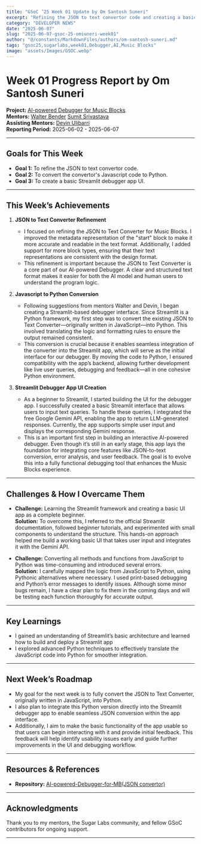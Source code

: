 ```yaml
---
title: "GSoC ’25 Week 01 Update by Om Santosh Suneri"
excerpt: "Refining the JSON to text convertor code and creating a basic streamlit debugger app UI"
category: "DEVELOPER NEWS"
date: "2025-06-07"
slug: "2025-06-07-gsoc-25-omsuneri-week01"
author: "@/constants/MarkdownFiles/authors/om-santosh-suneri.md"
tags: "gsoc25,sugarlabs,week01,Debugger,AI,Music Blocks"
image: "assets/Images/GSOC.webp"
---
```


<!-- markdownlint-disable -->

# Week 01 Progress Report by Om Santosh Suneri

**Project:** [AI-powered Debugger for Music Blocks](https://github.com/omsuneri/AI-powered-Debugger-for-Music-Blocks)  
**Mentors:** [Walter Bender](https://github.com/walterbender/) [Sumit Srivastava](https://github.com/sum2it)  
**Assisting Mentors:** [Devin Ulibarri](https://github.com/pikurasa/)  
**Reporting Period:** 2025-06-02 - 2025-06-07  

---

## Goals for This Week

- **Goal 1:** To refine the JSON to text convertor code.
- **Goal 2:** To convert the convertor's Javascript code to Python.
- **Goal 3:** To create a basic Streamlit debugger app UI.

---

## This Week’s Achievements

1. **JSON to Text Converter Refinement**  
   - I focused on refining the JSON to Text Converter for Music Blocks. I improved the metadata representation of the "start" block to make it more accurate and readable in the text format. Additionally, I added support for more block types, ensuring that their text representations are consistent with the design format.
   - This refinement is important because the JSON to Text Converter is a core part of our AI-powered Debugger. A clear and structured text format makes it easier for both the AI model and human users to understand the program logic.

2. **Javascript to Python Conversion**  
   - Following suggestions from mentors Walter and Devin, I began creating a Streamlit-based debugger interface. Since Streamlit is a Python framework, my first step was to convert the existing JSON to Text Converter—originally written in JavaScript—into Python. This involved translating the logic and formatting rules to ensure the output remained consistent.
   - This conversion is crucial because it enables seamless integration of the converter into the Streamlit app, which will serve as the initial interface for our debugger. By moving the code to Python, I ensured compatibility with the app’s backend, allowing further development like live user queries, debugging and feedback—all in one cohesive Python environment.

3. **Streamlit Debugger App UI Creation**  
   - As a beginner to Streamlit, I started building the UI for the debugger app. I successfully created a basic Streamlit interface that allows users to input text queries. To handle these queries, I integrated the free Google Gemini API, enabling the app to return LLM-generated responses. Currently, the app supports simple user input and displays the corresponding Gemini response.
   - This is an important first step in building an interactive AI-powered debugger. Even though it’s still in an early stage, this app lays the foundation for integrating core features like JSON-to-text conversion, error analysis, and user feedback. The goal is to evolve this into a fully functional debugging tool that enhances the Music Blocks experience.

---

## Challenges & How I Overcame Them

- **Challenge:** Learning the Streamlit framework and creating a basic UI app as a complete beginner.  
  **Solution:** To overcome this, I referred to the official Streamlit documentation, followed beginner tutorials, and experimented with small components to understand the structure. This hands-on approach helped me build a working basic UI that takes user input and integrates it with the Gemini API.

- **Challenge:** Converting all methods and functions from JavaScript to Python was time-consuming and introduced several errors.  
  **Solution:** I carefully mapped the logic from JavaScript to Python, using Pythonic alternatives where necessary. I used print-based debugging and Python’s error messages to identify issues. Although some minor bugs remain, I have a clear plan to fix them in the coming days and will be testing each function thoroughly for accurate output.

---

## Key Learnings

- I gained an understanding of Streamlit’s basic architecture and learned how to build and deploy a Streamlit app
- I explored advanced Python techniques to effectively translate the JavaScript code into Python for smoother integration.

---

## Next Week’s Roadmap

- My goal for the next week is to fully convert the JSON to Text Converter, originally written in JavaScript, into Python. 
- I also plan to integrate this Python version directly into the Streamlit debugger app to enable seamless JSON conversion within the app interface. 
- Additionally, I aim to make the basic functionality of the app usable so that users can begin interacting with it and provide initial feedback. This feedback will help identify usability issues early and guide further improvements in the UI and debugging workflow.

---

## Resources & References

- **Repository:** [AI-powered-Debugger-for-MB(JSON convertor)](https://github.com/omsuneri/AI-powered-Debugger-for-MB/blob/main/Convertor/converting-json-txt.js)  

---

## Acknowledgments

Thank you to my mentors, the Sugar Labs community, and fellow GSoC contributors for ongoing support.

---
